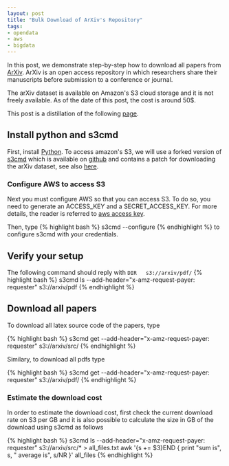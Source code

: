 ```yaml
---
layout: post
title: "Bulk Download of ArXiv's Repository"
tags:
- opendata
- aws
- bigdata
---
```


In this post, we demonstrate step-by-step how to download all papers from [ArXiv](). ArXiv is an open access repository in which researchers share their manuscripts before submission to a conference or journal.

The arXiv dataset is available on Amazon's S3 cloud storage and it is not freely available. As of the date of this post, the cost is around 50$.

This post is a distillation of the following [page](http://arxiv.org/help/bulk_data_s3).

## Install python and s3cmd

First, install [Python](). To access amazon's S3, we will use a forked version of [s3cmd]() which is available on [github](https://github.com/zouzias/s3cmd) and contains a patch for downloading the arXiv dataset, see also [here](http://arxiv.org/help/bulk_data_s3).

### Configure AWS to access S3

Next you must configure AWS so that you can access S3. To do so, you need to generate an ACCESS_KEY and a SECRET_ACCESS_KEY. For more details, the reader is referred to [aws access key]().

Then, type
{% highlight bash %}
s3cmd --configure
{% endhighlight %}
to configure s3cmd with your credentials.

## Verify your setup

The following command should reply with `DIR   s3://arxiv/pdf/`
{% highlight bash %}
s3cmd ls --add-header="x-amz-request-payer: requester" s3://arxiv/pdf
{% endhighlight %}

## Download all papers

To download all latex source code of the papers, type

{% highlight bash %}
s3cmd get --add-header="x-amz-request-payer: requester" s3://arxiv/src/
{% endhighlight %}

Similary, to download all pdfs type

{% highlight bash %}
s3cmd get --add-header="x-amz-request-payer: requester" s3://arxiv/pdf/
{% endhighlight %}

### Estimate the download cost

In order to estimate the download cost, first check the current download rate on S3 per GB and it is also possible to calculate the size in GB of the download using s3cmd as follows

{% highlight bash %}
s3cmd ls --add-header="x-amz-request-payer: requester" s3://arxiv/src/\* > all_files.txt
awk '{s += $3}END  { print "sum is", s, " average is", s/NR }' all_files
{% endhighlight %}
